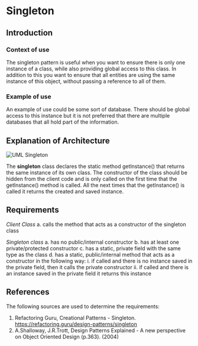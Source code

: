 # Singleton
## Introduction

### Context of use
The singleton pattern is useful when you want to ensure there is only one instance of a class, while also providing global access to this class. In addition to this you want to ensure that all entities are using the same instance of this object, without passing a reference to all of them.

### Example of use
An example of use could be some sort of database. There should be global access to this instance but it is not preferred that there are multiple databases that all hold part of the information.

## Explanation of Architecture
![UML Singleton](https://refactoring.guru/images/patterns/diagrams/singleton/structure-en-indexed.png?id=b0217ae066cd3b757677d119551f9a8f)

The **singleton** class declares the static method getInstance() that returns the same instance of its own class. The constructor of the class should be hidden from the client code and is only called on the first time that the getInstance() method is called. All the next times that the getInstance() is called it returns the created and saved instance.

## Requirements
_Client Class_
a. calls the method that acts as a constructor of the singleton class

_Singleton class_ 
a. has no public/internal constructor
b. has at least one private/protected constructor
c. has a static, private field with the same type as the class
d. has a static, public/internal method that acts as a constructor in the following way:
  i. if called and there is no instance saved in the private field, then it calls the private constructor
  ii. if called and there is an instance saved in the private field it returns this instance

## References
The following sources are used to determine the requirements:
1. Refactoring Guru, Creational Patterns - Singleton. https://refactoring.guru/design-patterns/singleton
2. A.Shalloway, J.R.Trott, Design Patterns Explained - A new perspective on Object Oriented Design (p.363). (2004)